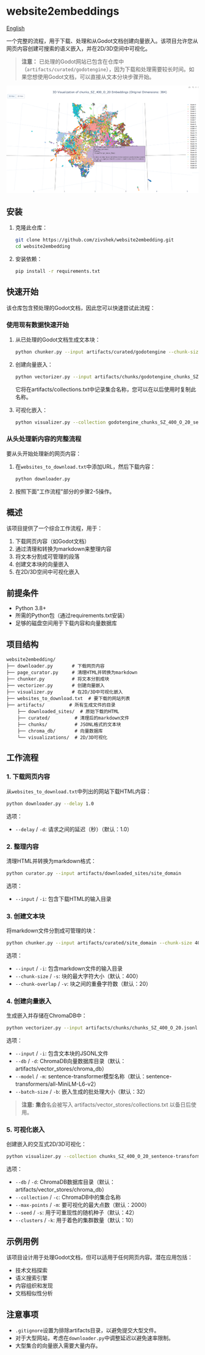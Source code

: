 # website2embeddings

[English](README.md)

一个完整的流程，用于下载、处理和从Godot文档创建向量嵌入。该项目允许您从网页内容创建可搜索的语义嵌入，并在2D/3D空间中可视化。

> **注意：** 已处理的Godot网站已包含在仓库中（`artifacts/curated/godotengine`），因为下载和处理需要较长时间。如果您想使用Godot文档，可以直接从文本分块步骤开始。

![可视化截图](assets/visualization_screenshot.png)

## 安装

1. 克隆此仓库：
   ```bash
   git clone https://github.com/zivshek/website2embedding.git
   cd website2embedding
   ```

2. 安装依赖：
   ```bash
   pip install -r requirements.txt
   ```

## 快速开始

该仓库包含预处理的Godot文档，因此您可以快速尝试此流程：

### 使用现有数据快速开始

1. 从已处理的Godot文档生成文本块：
   ```bash
   python chunker.py --input artifacts/curated/godotengine --chunk-size 400 --chunk-overlap 20
   ```

2. 创建向量嵌入：
   ```bash
   python vectorizer.py --input artifacts/chunks/godotengine_chunks_SZ_400_O_20.jsonl
   ```
   它将在artifacts/collections.txt中记录集合名称，您可以在以后使用时复制此名称。

3. 可视化嵌入：
   ```bash
   python visualizer.py --collection godotengine_chunks_SZ_400_O_20_sentence-transformers_all-MiniLM-L6-v2
   ```

### 从头处理新内容的完整流程

要从头开始处理新的网页内容：

1. 在`websites_to_download.txt`中添加URL，然后下载内容：
   ```bash
   python downloader.py
   ```

2. 按照下面"工作流程"部分的步骤2-5操作。

## 概述

该项目提供了一个综合工作流程，用于：

1. 下载网页内容（如Godot文档）
2. 通过清理和转换为markdown来整理内容
3. 将文本分割成可管理的段落
4. 创建文本块的向量嵌入
5. 在2D/3D空间中可视化嵌入

## 前提条件

- Python 3.8+
- 所需的Python包（通过requirements.txt安装）
- 足够的磁盘空间用于下载内容和向量数据库

## 项目结构

```
website2embedding/
├── downloader.py       # 下载网页内容
├── page_curator.py     # 清理HTML并转换为markdown
├── chunker.py          # 将文本分割成块
├── vectorizer.py       # 创建向量嵌入
├── visualizer.py       # 在2D/3D中可视化嵌入
├── websites_to_download.txt  # 要下载的网站列表
├── artifacts/         # 所有生成文件的目录
    ├── downloaded_sites/  # 原始下载的HTML
    ├── curated/         # 清理后的markdown文件
    ├── chunks/          # JSONL格式的文本块
    ├── chroma_db/       # 向量数据库
    └── visualizations/  # 2D/3D可视化
```

## 工作流程

### 1. 下载网页内容

从`websites_to_download.txt`中列出的网站下载HTML内容：

```bash
python downloader.py --delay 1.0
```

选项：
- `--delay` / `-d`: 请求之间的延迟（秒）（默认：1.0）

### 2. 整理内容

清理HTML并转换为markdown格式：

```bash
python curator.py --input artifacts/downloaded_sites/site_domain
```

选项：
- `--input` / `-i`: 包含下载HTML的输入目录

### 3. 创建文本块

将markdown文件分割成可管理的块：

```bash
python chunker.py --input artifacts/curated/site_domain --chunk-size 400 --chunk-overlap 20
```

选项：
- `--input` / `-i`: 包含markdown文件的输入目录
- `--chunk-size` / `-s`: 块的最大字符大小（默认：400）
- `--chunk-overlap` / `-v`: 块之间的重叠字符数（默认：20）

### 4. 创建向量嵌入

生成嵌入并存储在ChromaDB中：

```bash
python vectorizer.py --input artifacts/chunks/chunks_SZ_400_O_20.jsonl --db artifacts/vector_stores/chroma_db
```

选项：
- `--input` / `-i`: 包含文本块的JSONL文件
- `--db` / `-d`: ChromaDB向量数据库目录（默认：artifacts/vector_stores/chroma_db）
- `--model` / `-m`: sentence-transformer模型名称（默认：sentence-transformers/all-MiniLM-L6-v2）
- `--batch-size` / `-b`: 嵌入生成的批处理大小（默认：32）

> **注意:** **集合**名会被写入 artifacts/vector_stores/collections.txt 以备日后使用。

### 5. 可视化嵌入

创建嵌入的交互式2D/3D可视化：

```bash
python visualizer.py --collection chunks_SZ_400_O_20_sentence-transformers_all-MiniLM-L6-v2
```

选项：
- `--db` / `-d`: ChromaDB数据库目录（默认：artifacts/vector_stores/chroma_db）
- `--collection` / `-c`: ChromaDB中的集合名称
- `--max-points` / `-m`: 要可视化的最大点数（默认：2000）
- `--seed` / `-s`: 用于可重现性的随机种子（默认：42）
- `--clusters` / `-k`: 用于着色的集群数量（默认：10）

## 示例用例

该项目设计用于处理Godot文档，但可以适用于任何网页内容。潜在应用包括：
- 技术文档探索
- 语义搜索引擎
- 内容组织和发现
- 文档相似性分析

## 注意事项

- `.gitignore`设置为排除artifacts目录，以避免提交大型文件。
- 对于大型网站，考虑在`downloader.py`中调整延迟以避免速率限制。
- 大型集合的向量嵌入需要大量内存。